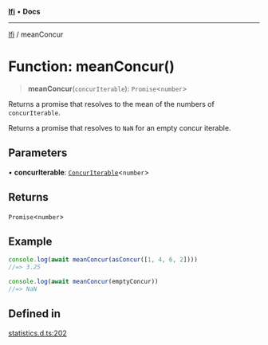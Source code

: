 [**lfi**](../readme.md) • **Docs**

***

[lfi](../globals.md) / meanConcur

# Function: meanConcur()

> **meanConcur**(`concurIterable`): `Promise`\<`number`\>

Returns a promise that resolves to the mean of the numbers of
`concurIterable`.

Returns a promise that resolves to `NaN` for an empty concur iterable.

## Parameters

• **concurIterable**: [`ConcurIterable`](../type-aliases/ConcurIterable.md)\<`number`\>

## Returns

`Promise`\<`number`\>

## Example

```js
console.log(await meanConcur(asConcur([1, 4, 6, 2])))
//=> 3.25

console.log(await meanConcur(emptyConcur))
//=> NaN
```

## Defined in

[statistics.d.ts:202](https://github.com/TomerAberbach/lfi/blob/a3eb3a94b2928b5200a7bcd0a14fdc70f0cb5947/src/operations/statistics.d.ts#L202)
